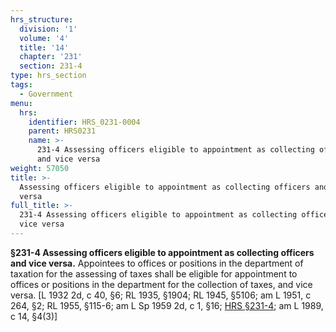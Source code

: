 ```yaml
---
hrs_structure:
  division: '1'
  volume: '4'
  title: '14'
  chapter: '231'
  section: 231-4
type: hrs_section
tags:
  - Government
menu:
  hrs:
    identifier: HRS_0231-0004
    parent: HRS0231
    name: >-
      231-4 Assessing officers eligible to appointment as collecting officers
      and vice versa
weight: 57050
title: >-
  Assessing officers eligible to appointment as collecting officers and vice
  versa
full_title: >-
  231-4 Assessing officers eligible to appointment as collecting officers and
  vice versa
---
```

**§231-4 Assessing officers eligible to appointment as collecting officers and vice versa.** Appointees to offices or positions in the department of taxation for the assessing of taxes shall be eligible for appointment to offices or positions in the department for the collection of taxes, and vice versa. [L 1932 2d, c 40, §6; RL 1935, §1904; RL 1945, §5106; am L 1951, c 264, §2; RL 1955, §115-6; am L Sp 1959 2d, c 1, §16; [HRS §231-4](/title-14/chapter-231/section-231-4/); am L 1989, c 14, §4(3)]